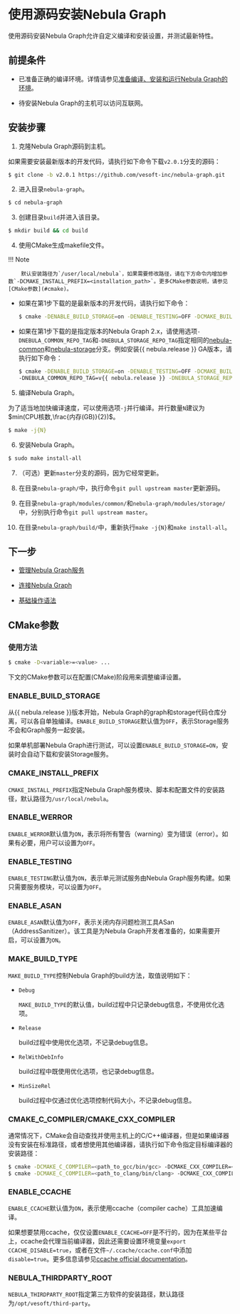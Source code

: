 # 使用源码安装Nebula Graph

使用源码安装Nebula Graph允许自定义编译和安装设置，并测试最新特性。

## 前提条件

- 已准备正确的编译环境。详情请参见[准备编译、安装和运行Nebula Graph的环境](../1.resource-preparations.md)。

- 待安装Nebula Graph的主机可以访问互联网。

## 安装步骤

1. 克隆Nebula Graph源码到主机。

  如果需要安装最新版本的开发代码，请执行如下命令下载`v2.0.1`分支的源码：

  ```bash
  $ git clone -b v2.0.1 https://github.com/vesoft-inc/nebula-graph.git
  ```

2. 进入目录`nebula-graph`。

  ```bash
  $ cd nebula-graph
  ```

3. 创建目录`build`并进入该目录。

  ```bash
  $ mkdir build && cd build
  ```

4. 使用CMake生成makefile文件。

  !!! Note

        默认安装路径为`/user/local/nebula`，如果需要修改路径，请在下方命令内增加参数`-DCMAKE_INSTALL_PREFIX=<installation_path>`。更多CMake参数说明，请参见[CMake参数](#cmake)。

  - 如果在第1步下载的是最新版本的开发代码，请执行如下命令：

    ```bash
    $ cmake -DENABLE_BUILD_STORAGE=on -DENABLE_TESTING=OFF -DCMAKE_BUILD_TYPE=Release ..
    ```

  - 如果在第1步下载的是指定版本的Nebula Graph 2.x，请使用选项`-DNEBULA_COMMON_REPO_TAG`和`-DNEBULA_STORAGE_REPO_TAG`指定相同的[nebula-common](https://github.com/vesoft-inc/nebula-common)和[nebula-storage](https://github.com/vesoft-inc/nebula-storage)分支。例如安装{{ nebula.release }} GA版本，请执行如下命令：

    ```bash
    $ cmake -DENABLE_BUILD_STORAGE=on -DENABLE_TESTING=OFF -DCMAKE_BUILD_TYPE=Release \
    -DNEBULA_COMMON_REPO_TAG=v{{ nebula.release }} -DNEBULA_STORAGE_REPO_TAG=v{{ nebula.release }} ..
    ```

5. 编译Nebula Graph。

  为了适当地加快编译速度，可以使用选项`-j`并行编译。并行数量`N`建议为$min(CPU核数,\frac{内存(GB)}{2})$。

  ```bash
  $ make -j{N}
  ```

6. 安装Nebula Graph。

  ```bash
  $ sudo make install-all
  ```

7. （可选）更新`master`分支的源码，因为它经常更新。

  1. 在目录`nebula-graph/`中，执行命令`git pull upstream master`更新源码。

  2. 在目录`nebula-graph/modules/common/`和`nebula-graph/modules/storage/`中，分别执行命令`git pull upstream master`。

  3. 在目录`nebula-graph/build/`中，重新执行`make -j{N}`和`make install-all`。

## 下一步

- [管理Nebula Graph服务](../../2.quick-start/5.start-stop-service.md)

- [连接Nebula Graph](../../2.quick-start/3.connect-to-nebula-graph.md)

- [基础操作语法](../../2.quick-start/4.nebula-graph-crud.md)

## CMake参数

### 使用方法

```bash
$ cmake -D<variable>=<value> ...
```

下文的CMake参数可以在配置(CMake)阶段用来调整编译设置。

### ENABLE_BUILD_STORAGE

从{{ nebula.release }}版本开始，Nebula Graph的graph和storage代码仓库分离，可以各自单独编译。`ENABLE_BUILD_STORAGE`默认值为`OFF`，表示Storage服务不会和Graph服务一起安装。

如果单机部署Nebula Graph进行测试，可以设置`ENABLE_BUILD_STORAGE=ON`，安装时会自动下载和安装Storage服务。

### CMAKE_INSTALL_PREFIX

`CMAKE_INSTALL_PREFIX`指定Nebula Graph服务模块、脚本和配置文件的安装路径，默认路径为`/usr/local/nebula`。

### ENABLE_WERROR

`ENABLE_WERROR`默认值为`ON`，表示将所有警告（warning）变为错误（error）。如果有必要，用户可以设置为`OFF`。

### ENABLE_TESTING

`ENABLE_TESTING`默认值为`ON`，表示单元测试服务由Nebula Graph服务构建。如果只需要服务模块，可以设置为`OFF`。

### ENABLE_ASAN

`ENABLE_ASAN`默认值为`OFF`，表示关闭内存问题检测工具ASan（AddressSanitizer）。该工具是为Nebula Graph开发者准备的，如果需要开启，可以设置为`ON`。

### MAKE_BUILD_TYPE

`MAKE_BUILD_TYPE`控制Nebula Graph的build方法，取值说明如下：

- `Debug`

   `MAKE_BUILD_TYPE`的默认值，build过程中只记录debug信息，不使用优化选项。

- `Release`

   build过程中使用优化选项，不记录debug信息。

- `RelWithDebInfo`

   build过程中既使用优化选项，也记录debug信息。

- `MinSizeRel`

   build过程中仅通过优化选项控制代码大小，不记录debug信息。

### CMAKE_C_COMPILER/CMAKE_CXX_COMPILER

通常情况下，CMake会自动查找并使用主机上的C/C++编译器，但是如果编译器没有安装在标准路径，或者想使用其他编译器，请执行如下命令指定目标编译器的安装路径：

```bash
$ cmake -DCMAKE_C_COMPILER=<path_to_gcc/bin/gcc> -DCMAKE_CXX_COMPILER=<path_to_gcc/bin/g++> ..
$ cmake -DCMAKE_C_COMPILER=<path_to_clang/bin/clang> -DCMAKE_CXX_COMPILER=<path_to_clang/bin/clang++> ..
```

### ENABLE_CCACHE

`ENABLE_CCACHE`默认值为`ON`，表示使用ccache（compiler cache）工具加速编译。

如果想要禁用ccache，仅仅设置`ENABLE_CCACHE=OFF`是不行的，因为在某些平台上，ccache会代理当前编译器，因此还需要设置环境变量`export CCACHE_DISABLE=true`，或者在文件`~/.ccache/ccache.conf`中添加`disable=true`。更多信息请参见[ccache official documentation](https://ccache.dev/manual/3.7.6.html)。

### NEBULA_THIRDPARTY_ROOT

`NEBULA_THIRDPARTY_ROOT`指定第三方软件的安装路径，默认路径为`/opt/vesoft/third-party`。
